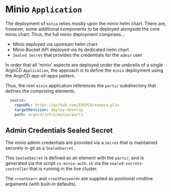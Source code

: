 # Minio `Application`

The deployment of `minio` relies mostly upon the minio helm chart. There are, however, some additional components to be deployed alongside the core minio chart. Thus, the full minio deployment comprises...

* Minio deployed via upstream helm chart
* Minio Bucket API deployed via its dedicated helm chart
* `Sealed Secret` that provides the credentials for the `admin` user

In order that all 'minio' aspects are deployed under the umbrella of a single ArgoCD `Application`, the approach is to define the `minio` deployment using the ArgoCD app-of-apps pattern.

Thus, the root `minio` application references the `parts/` subdirectory that defines the comprising elements.

```yaml
  source:
    repoURL: https://github.com/EOEPCA/eoepca-plus
    targetRevision: deploy-develop
    path: argocd/infra/minio/parts
```

## Admin Credentials Sealed Secret

The minio admin credentials are provided via a `Secret` that is maintained securely in git as a `SealedSecret`.

This `SealedSecret` is defined as an element with the `parts/`, and is generated via the script `ss-minio-auth.sh` via the `sealed-secrets-controller` that is running in the live cluster.

The `<rootUser>` and `<rootPassword>` are supplied as positional cmdline arguments (with built-in defaults).
